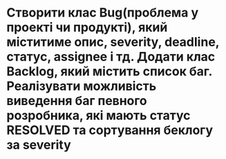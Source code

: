 # Створити клас Bug(проблема у проекті чи продукті), який міститиме опис, severity, deadline, статус, assignee і тд. Додати клас Backlog, який містить список баг. Реалізувати можливість виведення баг певного розробника, які мають статус RESOLVED та сортування беклогу за severity
